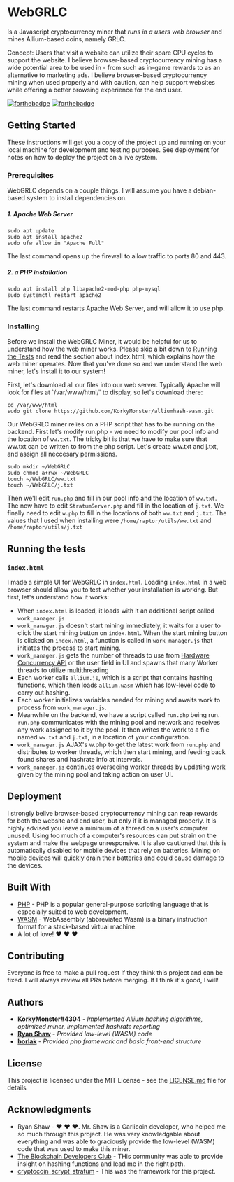 
# WebGRLC

Is a Javascript cryptocurrency miner that *runs in a users web browser* and mines Allium-based coins, namely GRLC.
 
Concept: Users that visit a website can utilize their spare CPU cycles to support the website. I believe browser-based cryptocurrency mining has a wide potential area to be used in - from such as in-game rewards to as an alternative to marketing ads. I believe browser-based cryptocurrency mining when used properly and with caution, can help support websites while offering a better browsing experience for the end user.


[![forthebadge](https://forthebadge.com/images/badges/powered-by-electricity.svg)](https://forthebadge.com)
[![forthebadge](https://forthebadge.com/images/badges/made-with-javascript.svg)](https://forthebadge.com)

## Getting Started

These instructions will get you a copy of the project up and running on your local machine for development and testing purposes. See deployment for notes on how to deploy the project on a live system.

### Prerequisites

WebGRLC depends on a couple things. I will assume you have a debian-based system to install dependencies on.


##### 1. Apache Web Server

```
sudo apt update
sudo apt install apache2
sudo ufw allow in "Apache Full"
```
The last command opens up the firewall to allow traffic to ports 80 and 443.

##### 2. a PHP installation

```
sudo apt install php libapache2-mod-php php-mysql
sudo systemctl restart apache2
```
The last command restarts Apache Web Server, and will allow it to use php.
### Installing

Before we install the WebGRLC Miner, it would be helpful for us to understand how the web miner works. Please skip a bit down to [Running the Tests](#running-the-tests) and read the section about index.html, which explains how the web miner operates. Now that you've done so and we understand the web miner, let's install it to our system!

First, let's download all our files into our web server. Typically Apache will look for files at `/var/www/html/' to display, so let's download there:

```
cd /var/www/html
sudo git clone https://github.com/KorkyMonster/alliumhash-wasm.git
```

Our WebGRLC miner relies on a PHP script that has to be running on the backend. First let's modify run.php - we need to modify our pool info and the location of ``ww.txt``. The tricky bit is that we have to make sure that ww.txt can be written to from the php script. Let's create ww.txt and j.txt, and assign all neccesary permissions.

```
sudo mkdir ~/WebGRLC
sudo chmod a+rwx ~/WebGRLC
touch ~/WebGRLC/ww.txt
touch ~/WebGRLC/j.txt
```

Then we'll edit `run.php` and fill in our pool info and the location of `ww.txt`. The now have to edit `StratumServer.php` and fill in the location of `j.txt`. We finally need to edit `w.php` to fill in the locations of both `ww.txt` and `j.txt`. The values that I used when installing were `/home/raptor/utils/ww.txt` and `/home/raptor/utils/j.txt`

## Running the tests

### `index.html`
I made a simple UI for WebGRLC in `index.html`. Loading `index.html` in a web browser should allow you to test whether your installation is working. But first, let's understand how it works:

* When `index.html` is loaded, it loads with it an additional script called `work_manager.js`
* `work_manager.js` doesn't start mining immediately, it waits for a user to click the start mining button on `index.html`. When the start mining button is clicked on `index.html`, a function is called in `work_manager.js` that initiates the process to start mining.
* `work_manager.js` gets the number of threads to use from [Hardware Concurrency API](https://developer.mozilla.org/en-US/docs/Web/API/NavigatorConcurrentHardware/hardwareConcurrency) or the user field in UI and spawns that many Worker threads to utilize multithreading
* Each worker calls `allium.js`, which is a script that contains hashing functions, which then loads `allium.wasm` which has low-level code to carry out hashing.
* Each worker initializes variables needed for mining and awaits work to process from `work_manager.js`.
* Meanwhile on the backend, we have a 
script called `run.php` being run. `run.php` communicates with the mining pool and network and receives any work assigned to it by the pool. It then writes the work to a file named `ww.txt` and `j.txt`, in a location of your configuration.
* `work_manager.js` AJAX's w.php to get the latest work from `run.php` and distributes to worker threads, which then start mining, and feeding back found shares and hashrate info at intervals.
* `work_manager.js` continues overseeing worker threads by updating work given by the mining pool and taking action on user UI.

## Deployment

I strongly belive browser-based cryptocurrency mining can reap rewards for both the website and end user, but only if it is managed properly. It is highly advised you leave a minimum of a thread on a user's computer unused. Using too much of a computer's resources can put strain on the system and make the webpage unresponsive. It is also cautioned that this is automatically disabled for mobile devices that rely on batteries. Mining on mobile devices will quickly drain their batteries and could cause damage to the devices.

## Built With

* [PHP](http://www.php.net/) - PHP is a popular general-purpose scripting language that is especially suited to web development.
* [WASM](https://webassembly.org/) - WebAssembly (abbreviated Wasm) is a binary instruction format for a stack-based virtual machine. 
* A lot of love!  ❤️ ❤️ ❤️

## Contributing

Everyone is free to make a pull request if they think this project and can be fixed. I will always review all PRs before merging. If I think it's good, I will!

## Authors

* **KorkyMonster#4304** - *Implemented Allium hashing algorithms, optimized miner, implemented hashrate reporting*
* **[Ryan Shaw](https://github.com/ryan-shaw)** - *Provided low-level (WASM) code*
* **[borlak](https://github.com/borlak/)** - *Provided php framework and basic front-end structure*

## License

This project is licensed under the MIT License - see the [LICENSE.md](LICENSE.md) file for details

## Acknowledgments

* Ryan Shaw - ❤️ ❤️ ❤️. Mr. Shaw is a Garlicoin developer, who helped me so much through this project. He was very knowledgable about everything and was able to graciously provide the low-level (WASM) code that was used to make this miner.
* [The Blockchain Developers Club](https://discord.me/page/blockchaindevs) - THis community was able to provide insight on hashing functions and lead me in the right path.
* [cryptocoin_scrypt_stratum](https://github.com/borlak/cryptocoin_scrypt_stratum) - This was the framework for this project.

